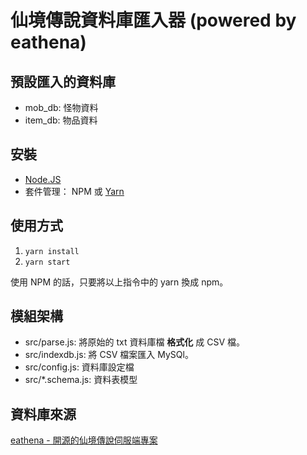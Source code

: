 # 仙境傳說資料庫匯入器 (powered by eathena)


## 預設匯入的資料庫
- mob_db: 怪物資料
- item_db: 物品資料

## 安裝
- [Node.JS](https://nodejs.org/en/)
- 套件管理： NPM 或  [Yarn](https://yarnpkg.com/)

## 使用方式
1. `yarn install`
2. `yarn start`

使用 NPM 的話，只要將以上指令中的 yarn 換成 npm。

## 模組架構
- src/parse.js: 將原始的 txt 資料庫檔 **格式化** 成 CSV 檔。
- src/indexdb.js: 將 CSV 檔案匯入 MySQl。
- src/config.js: 資料庫設定檔
- src/*.schema.js: 資料表模型

## 資料庫來源
  [eathena - 開源的仙境傳說伺服端專案](https://github.com/eathena/eathena)

